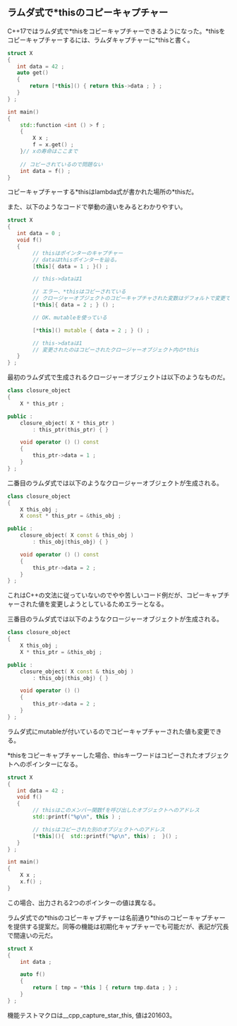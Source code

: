 ## ラムダ式で\*thisのコピーキャプチャー

C++17ではラムダ式で\*thisをコピーキャプチャーできるようになった。\*thisをコピーキャプチャーするには、ラムダキャプチャーに\*thisと書く。

~~~cpp
struct X
{
   int data = 42 ;
   auto get()
   {
       return [*this]() { return this->data ; } ;
   }
} ;

int main()
{
    std::function <int () > f ;
    {
        X x ;
        f = x.get() ;
    }// xの寿命はここまで
    
    // コピーされているので問題ない
    int data = f() ;
}
~~~

コピーキャプチャーする\*thisはlambda式が書かれた場所の\*thisだ。

また、以下のようなコードで挙動の違いをみるとわかりやすい。

~~~cpp
struct X
{
   int data = 0 ;
   void f()
   {
        // thisはポインターのキャプチャー
        // dataはthisポインターを辿る。
        [this]{ data = 1 ; }() ;

        // this->dataは1

        // エラー、*thisはコピーされている
        // クロージャーオブジェクトのコピーキャプチャされた変数はデフォルトで変更できない
        [*this]{ data = 2 ; } () ;

        // OK、mutableを使っている

        [*this]() mutable { data = 2 ; } () ;

        // this->dataは1
        // 変更されたのはコピーされたクロージャーオブジェクト内の*this        
   }
} ;
~~~

最初のラムダ式で生成されるクロージャーオブジェクトは以下のようなものだ。

~~~cpp
class closure_object
{
    X * this_ptr ;

public :
    closure_object( X * this_ptr )
        : this_ptr(this_ptr) { }

    void operator () () const
    {
        this_ptr->data = 1 ;
    }
} ;
~~~

二番目のラムダ式では以下のようなクロージャーオブジェクトが生成される。

~~~cpp
class closure_object
{
    X this_obj ;
    X const * this_ptr = &this_obj ;

public :
    closure_object( X const & this_obj )
        : this_obj(this_obj) { }

    void operator () () const
    {
        this_ptr->data = 2 ;
    }
} ;
~~~

これはC++の文法に従っていないのでやや苦しいコード例だが、コピーキャプチャーされた値を変更しようとしているためエラーとなる。

三番目のラムダ式では以下のようなクロージャーオブジェクトが生成される。

~~~cpp
class closure_object
{
    X this_obj ;
    X * this_ptr = &this_obj ;

public :
    closure_object( X const & this_obj )
        : this_obj(this_obj) { }

    void operator () ()
    {
        this_ptr->data = 2 ;
    }
} ;
~~~

ラムダ式にmutableが付いているのでコピーキャプチャーされた値も変更できる。

\*thisをコピーキャプチャーした場合、thisキーワードはコピーされたオブジェクトへのポインターになる。

~~~cpp
struct X
{
   int data = 42 ;
   void f()
   {
        // thisはこのメンバー関数fを呼び出したオブジェクトへのアドレス
        std::printf("%p\n", this ) ;

        // thisはコピーされた別のオブジェクトへのアドレス
        [*this](){  std::printf("%p\n", this) ;  }() ;
   }
} ;

int main()
{
    X x ;
    x.f() ;
}
~~~

この場合、出力される2つのポインターの値は異なる。

ラムダ式での\*thisのコピーキャプチャーは名前通り\*thisのコピーキャプチャーを提供する提案だ。同等の機能は初期化キャプチャーでも可能だが、表記が冗長で間違いの元だ。

~~~cpp
struct X
{
    int data ;

    auto f()
    {
        return [ tmp = *this ] { return tmp.data ; } ;
    }
} ;
~~~

機能テストマクロは__cpp_capture_star_this, 値は201603。
